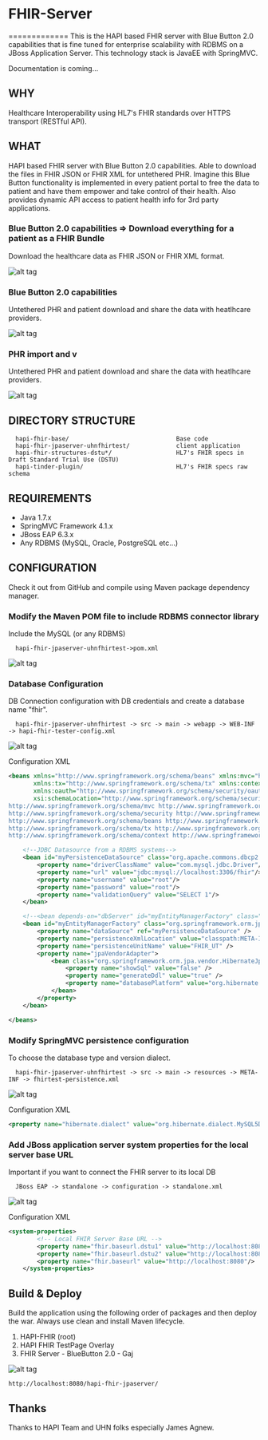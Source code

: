 
# FHIR-Server
=============
This is the HAPI based FHIR server with Blue Button 2.0 capabilities that is fine tuned for enterprise scalability with RDBMS on a JBoss Application Server. This technology stack is JavaEE with SpringMVC. 

Documentation is coming...


WHY
---
Healthcare Interoperability using HL7's FHIR standards over HTTPS transport (RESTful API).


WHAT
----
HAPI based FHIR server with Blue Button 2.0 capabilities. Able to download the files in FHIR JSON or FHIR XML for untethered PHR. Imagine this Blue Button functionality is implemented in every patient portal to free the data to patient and have them empower and take control of their health. Also provides dynamic API access to patient health info for 3rd party applications. 

### Blue Button 2.0 capabilities => Download everything for a patient as a FHIR Bundle
Download the healthcare data as FHIR JSON or FHIR XML format. 

![alt tag](https://github.com/gajen0981/FHIR-Server/blob/master/screenshots/BB2Download.png)


### Blue Button 2.0 capabilities
Untethered PHR and patient download and share the data with heatlhcare providers. 

![alt tag](https://github.com/gajen0981/FHIR-Server/blob/master/screenshots/BB2DownloadedFiles.png)


### PHR import and v
Untethered PHR and patient download and share the data with heatlhcare providers. 

![alt tag](https://github.com/gajen0981/FHIR-Server/blob/master/screenshots/BB2DownloadedFiles.png)

DIRECTORY STRUCTURE
-------------------
      hapi-fhir-base/                              Base code
      hapi-fhir-jpaserver-uhnfhirtest/             client application
      hapi-fhir-structures-dstu*/                  HL7's FHIR specs in Draft Standard Trial Use (DSTU)
      hapi-tinder-plugin/                          HL7's FHIR specs raw schema


REQUIREMENTS
------------
- Java 1.7.x
- SpringMVC Framework 4.1.x
- JBoss EAP 6.3.x
- Any RDBMS (MySQL, Oracle, PostgreSQL etc...) 


CONFIGURATION
-------------
Check it out from GitHub and compile using Maven package dependency manager. 

### Modify the Maven POM file to include RDBMS connector library
Include the MySQL (or any RDBMS) 

      hapi-fhir-jpaserver-uhnfhirtest->pom.xml
      
![alt tag](https://github.com/gajen0981/FHIR-Server/blob/master/screenshots/rdbms.png)

### Database Configuration
DB Connection configuration with DB credentials and create a database name "fhir".

      hapi-fhir-jpaserver-uhnfhirtest -> src -> main -> webapp -> WEB-INF -> hapi-fhir-tester-config.xml
      
![alt tag](https://github.com/gajen0981/FHIR-Server/blob/master/screenshots/dbConnectionConfig.png)

Configuration XML

```xml
<beans xmlns="http://www.springframework.org/schema/beans" xmlns:mvc="http://www.springframework.org/schema/mvc" xmlns:xsi="http://www.w3.org/2001/XMLSchema-instance"
	   xmlns:tx="http://www.springframework.org/schema/tx" xmlns:context="http://www.springframework.org/schema/context" xmlns:security="http://www.springframework.org/schema/security"
	   xmlns:oauth="http://www.springframework.org/schema/security/oauth2"
	   xsi:schemaLocation="http://www.springframework.org/schema/security/oauth2 http://www.springframework.org/schema/security/spring-security-oauth2-2.0.xsd
http://www.springframework.org/schema/mvc http://www.springframework.org/schema/mvc/spring-mvc-3.2.xsd
http://www.springframework.org/schema/security http://www.springframework.org/schema/security/spring-security-3.1.xsd
http://www.springframework.org/schema/beans http://www.springframework.org/schema/beans/spring-beans-3.2.xsd
http://www.springframework.org/schema/tx http://www.springframework.org/schema/tx/spring-tx-3.2.xsd
http://www.springframework.org/schema/context http://www.springframework.org/schema/context/spring-context-3.2.xsd">

	<!--JDBC Datasource from a RDBMS systems-->
	<bean id="myPersistenceDataSource" class="org.apache.commons.dbcp2.BasicDataSource" destroy-method="close">
		<property name="driverClassName" value="com.mysql.jdbc.Driver"/>
		<property name="url" value="jdbc:mysql://localhost:3306/fhir"/>
		<property name="username" value="root"/>
		<property name="password" value="root"/>
		<property name="validationQuery" value="SELECT 1"/>
	</bean>

	<!--<bean depends-on="dbServer" id="myEntityManagerFactory" class="org.springframework.orm.jpa.LocalContainerEntityManagerFactoryBean">-->
	<bean id="myEntityManagerFactory" class="org.springframework.orm.jpa.LocalContainerEntityManagerFactoryBean">
		<property name="dataSource" ref="myPersistenceDataSource" />
		<property name="persistenceXmlLocation" value="classpath:META-INF/fhirtest_persistence.xml" />
		<property name="persistenceUnitName" value="FHIR_UT" />
		<property name="jpaVendorAdapter">
			<bean class="org.springframework.orm.jpa.vendor.HibernateJpaVendorAdapter">
				<property name="showSql" value="false" />
				<property name="generateDdl" value="true" />
				<property name="databasePlatform" value="org.hibernate.dialect.MySQL5Dialect" />
			</bean>
		</property>
	</bean>

</beans>
```

### Modify SpringMVC persistence configuration
To choose the database type and version dialect.

      hapi-fhir-jpaserver-uhnfhirtest -> src -> main -> resources -> META-INF -> fhirtest-persistence.xml
      
![alt tag](https://github.com/gajen0981/FHIR-Server/blob/master/screenshots/persistence.png)

Configuration XML
```xml
<property name="hibernate.dialect" value="org.hibernate.dialect.MySQL5Dialect" />
```

### Add JBoss application server system properties for the local server base URL
Important if you want to connect the FHIR server to its local DB 

      JBoss EAP -> standalone -> configuration -> standalone.xml
      
![alt tag](https://github.com/gajen0981/FHIR-Server/blob/master/screenshots/jbossConfig.png)

Configuration XML
```xml
<system-properties> 
        <!-- Local FHIR Server Base URL -->
        <property name="fhir.baseurl.dstu1" value="http://localhost:8080/baseDstu1"/>
        <property name="fhir.baseurl.dstu2" value="http://localhost:8080/baseDstu2"/>
        <property name="fhir.baseurl" value="http://localhost:8080"/>
    </system-properties>
```


Build & Deploy
--------------
Build the application using the following order of packages and then deploy the war. Always use clean and install Maven lifecycle. 

1. HAPI-FHIR (root)
2. HAPI FHIR TestPage Overlay
3. FHIR Server - BlueButton 2.0 - Gaj

![alt tag](https://github.com/gajen0981/FHIR-Server/blob/master/screenshots/mavenLifecycle.png)
	
	http://localhost:8080/hapi-fhir-jpaserver/


Thanks
------
Thanks to HAPI Team and UHN folks especially James Agnew. 
